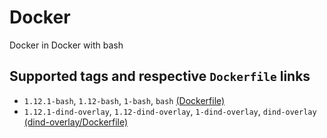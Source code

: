 # Docker

Docker in Docker with bash


## Supported tags and respective `Dockerfile` links

* `1.12.1-bash`, `1.12-bash`, `1-bash`, `bash` [(Dockerfile)][dockerfile-url]
* `1.12.1-dind-overlay`, `1.12-dind-overlay`, `1-dind-overlay`, `dind-overlay` [(dind-overlay/Dockerfile)][dockerfile-dind-overlay-url]


[dockerfile-url]: //github.com/SuperPaintman/docker-image/blob/master/Dockerfile
[dockerfile-dind-overlay-url]: //github.com/SuperPaintman/docker-image/blob/master/dind-overlay/Dockerfile
